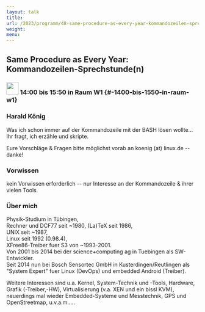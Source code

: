 ```yaml
---
layout: talk
title:
url: /2023/programm/48-same-procedure-as-every-year-kommandozeilen-sprechstunde-n-/
weight:
menu:
---
```

## Same Procedure as Every Year: Kommandozeilen-Sprechstunde(n)

### <img height = "32" src="../../../images/workshop.svg"> 14:00 bis 15:50 in Raum W1 {#-1400-bis-1550-in-raum-w1}

### Harald König

Was ich schon immer auf der Kommandozeile mit der BASH lösen wollte...  
Ihr fragt, ich erzähle und skripte.

Eure Vorschläge & Fragen bitte möglichst vorab an koenig (at) linux.de -- danke!

### Vorwissen

kein Vorwissen erforderlich -- nur Interesse an der Kommandozeile & ihrer vielen Tools

### Über mich

Physik-Studium in Tübingen,  
Rechner und DCF77 seit ~1980,
(La)TeX seit 1986,  
UNIX seit ~1987,  
Linux seit 1992 (0.98.4),  
XFree86-Treiber fuer S3 von ~1993-2001.  
Von 2001 bis 2014 bei der science+computing ag in Tuebingen als SW-Entwickler.  
Seit 2014 nun bei Bosch Sensortec GmbH in Kusterdingen/Reutlingen als "System Expert" fuer Linux (DevOps) und embedded Android (Treiber).

Weitere Interessen sind u.a. Kernel, System-Technik und -Tools, Hardware, Grafik (-Treiber,-HW), Virtualisierung (v.a. XEN und ein bissl KVM), neuerdings mal wieder Embedded-Systeme und Messtechnik, GPS und OpenStreetmap, u.v.a.m.....

